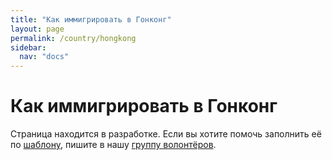 ```yaml
---
title: "Как иммигрировать в Гонконг"
layout: page
permalink: /country/hongkong
sidebar:
  nav: "docs"
---
```


# Как иммигрировать в Гонконг

Страница находится в разработке. Если вы хотите помочь заполнить её по [шаблону](/template), пишите в нашу [группу волонтёров](https://t.me/+FHi3FnJaoWJkMDAx).
